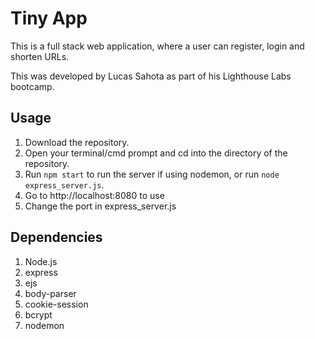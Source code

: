 # Tiny App

This is a full stack web application, where a user can register, login and shorten URLs.

This was developed by Lucas Sahota as part of his Lighthouse Labs bootcamp.

## Usage

1. Download the repository.
2. Open your terminal/cmd prompt and cd into the directory of the repository.
3. Run `npm start` to run the server if using nodemon, or run `node express_server.js`.
4. Go to http://localhost:8080 to use
5. Change the port in express_server.js

## Dependencies

1. Node.js
2. express
3. ejs
4. body-parser
5. cookie-session
6. bcrypt
7. nodemon
